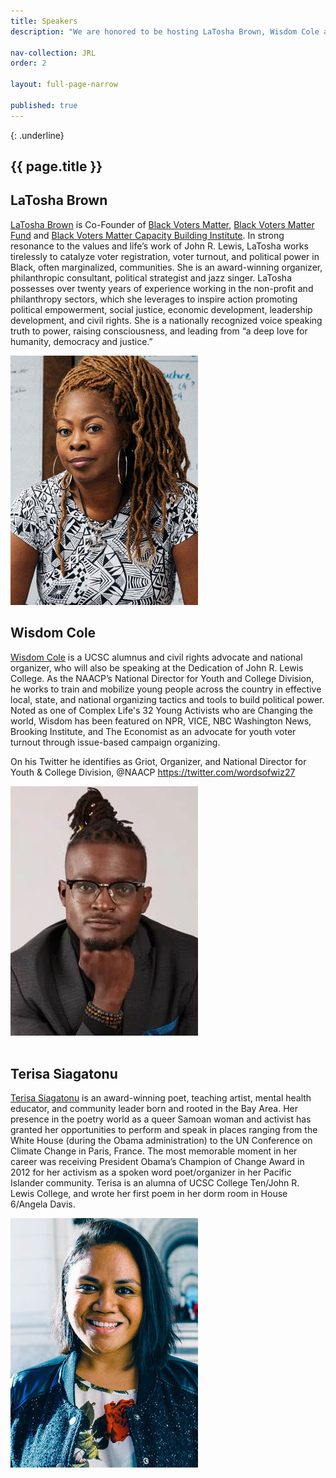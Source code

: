 ```yaml
---
title: Speakers
description: "We are honored to be hosting LaTosha Brown, Wisdom Cole and Terisa Siagatonu"

nav-collection: JRL
order: 2

layout: full-page-narrow

published: true
---
```

{: .underline}
## {{ page.title }}


<a id="latosha-brown" name="latosha-brown"></a>
<section class="profile-w-media left">
  <div class="grid-container large">
    <div class="profile">
      <div class="inner wave-pattern pink">
        <div class="content">
            <h2 class="underline">LaTosha Brown</h2>
            <p>
            <a href="http://www.mslatoshabrown.com/">LaTosha Brown</a> is Co-Founder of <a href="https://blackvotersmatterfund.org">Black Voters Matter</a>, <a href="https://blackvotersmatterfund.org/">Black Voters Matter Fund</a> and <a href="https://bvmcapacitybuilding.org/">Black Voters Matter Capacity Building Institute</a>. In strong resonance to the values and life’s work of John R. Lewis, LaTosha works tirelessly to catalyze voter registration, voter turnout, and political power in Black, often marginalized, communities. She is an award-winning organizer, philanthropic consultant, political strategist and jazz singer. LaTosha possesses over twenty years of experience working in the non-profit and philanthropy sectors, which she leverages to inspire action promoting political empowerment, social justice, economic development, leadership development, and civil rights. She is a nationally recognized voice speaking truth to power, raising consciousness, and leading from “a deep love for humanity, democracy and justice.”</p>
        </div>
        <div class="media">
          <div class="image">
            <img class="profile-image" src="images/latosha-brown.jpg" alt="LaTosha Brown">
          </div>    
        </div>
      </div>
    </div>
  </div>
</section>

<a id="wisdom cole" name="wisdom-cole"></a>
<section class="profile-w-media left">
  <div class="grid-container large">
    <div class="profile">
      <div class="inner wave-pattern pink">
        <div class="content">
            <h2 class="underline">Wisdom Cole</h2>
            <p>
            <a href="https://naacp.org/people/wisdom-o-cole">Wisdom Cole</a> is a UCSC alumnus and civil rights advocate and national organizer, who will also be speaking at the Dedication of John R. Lewis College. As the NAACP’s National Director for Youth and College Division, he works to train and mobilize young people across the country in effective local, state, and national organizing tactics and tools to build political power. Noted as one of Complex Life's 32 Young Activists who are Changing the world, Wisdom has been featured on NPR, VICE, NBC Washington News, Brooking Institute, and The Economist as an advocate for youth voter turnout through issue-based campaign organizing.

On his Twitter he identifies as  Griot, Organizer, and National Director for Youth & College Division, @NAACP <a href="https://twitter.com/wordsofwiz27">https://twitter.com/wordsofwiz27</a>
          </p>
        </div>
        <div class="media">
          <div class="image">
            <img class="profile-image" src="images/wisdom-cole.jpg" alt="Wisdom Cole">
          </div>    
        </div>
      </div>
    </div>
  </div>
</section>

<a id="terisa-siagatonu" name="terisa-siagatonu"></a>
<section class="profile-w-media left">
  <div class="grid-container large">
    <div class="profile">
      <div class="inner wave-pattern pink">
        <div class="content">
            <h2 class="underline">Terisa Siagatonu</h2>
            <p>
            <a href="https://www.terisasiagatonu.com/">Terisa Siagatonu</a> is an award-winning poet, teaching artist, mental health educator, and community leader born and rooted in the Bay Area. Her presence in the poetry world as a queer Samoan woman and activist has granted her opportunities to perform and speak in places ranging from the White House (during the Obama administration) to the UN Conference on Climate Change in Paris, France. The most memorable moment in her career was receiving President Obama’s Champion of Change Award in 2012 for her activism as a spoken word poet/organizer in her Pacific Islander community. Terisa is an alumna of UCSC College Ten/John R. Lewis College, and wrote her first poem in her dorm room in House 6/Angela Davis.  
          </p>
        </div>
        <div class="media">
          <div class="image">
            <img class="profile-image" src="images/terisa-siagatonu.jpg" alt="Terisa Siagatonu">
          </div>    
        </div>
      </div>
    </div>
  </div>
</section> 
